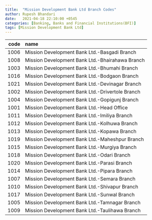 ```yaml
---
title:  "Mission Development Bank Ltd Branch Codes"
author: Rupesh Bhandari
date:   2021-04-18 22:10:00 +0545
categories: [Banking, Banks and Financial Institutions(BFI)]
tags: [Mission Development Bank Ltd]
---
```


|   code | name                                            |
|-------:|:------------------------------------------------|
|   1006 | Mission Development Bank Ltd.-Basgadi Branch    |
|   1008 | Mission Development Bank Ltd.-Bhairahawa Branch |
|   1003 | Mission Development Bank Ltd.-Bhumahi Branch    |
|   1016 | Mission Development Bank Ltd.-Bodgaon Branch    |
|   1021 | Mission Development Bank Ltd.-Devinagar Branch  |
|   1002 | Mission Development Bank Ltd.-Drivertole Branch |
|   1004 | Mission Development Bank Ltd.-Gopigunj Branch   |
|   1001 | Mission Development Bank Ltd.-Head Office       |
|   1011 | Mission Development Bank Ltd.-Imiliya Branch    |
|   1012 | Mission Development Bank Ltd.-Kolhuwa Branch    |
|   1013 | Mission Development Bank Ltd.-Kopawa Branch     |
|   1019 | Mission Development Bank Ltd.-Maheshpur Branch  |
|   1015 | Mission Development Bank Ltd.-Murgiya Branch    |
|   1018 | Mission Development Bank Ltd.-Odari Branch      |
|   1020 | Mission Development Bank Ltd.-Parasi Branch     |
|   1014 | Mission Development Bank Ltd.-Pipara Branch     |
|   1007 | Mission Development Bank Ltd.-Semara Branch     |
|   1010 | Mission Development Bank Ltd.-Shivapur Branch   |
|   1017 | Mission Development Bank Ltd.-Sunwal Branch     |
|   1005 | Mission Development Bank Ltd.-Tamnagar Branch   |
|   1009 | Mission Development Bank Ltd.-Taulihawa Branch  |